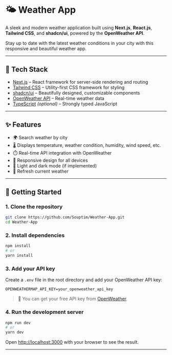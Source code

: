 # 🌤️ Weather App

A sleek and modern weather application built using **Next.js**, **React.js**, **Tailwind CSS**, and **shadcn/ui**, powered by the **OpenWeather API**.

Stay up to date with the latest weather conditions in your city with this responsive and beautiful weather app.

---

## 🧰 Tech Stack

- [Next.js](https://nextjs.org/) – React framework for server-side rendering and routing
- [Tailwind CSS](https://tailwindcss.com/) – Utility-first CSS framework for styling
- [shadcn/ui](https://ui.shadcn.com/) – Beautifully designed, customizable components
- [OpenWeather API](https://openweathermap.org/api) – Real-time weather data
- [TypeScript](https://www.typescriptlang.org/) *(optional)* – Strongly typed JavaScript

---

## ✨ Features

- 🌍 Search weather by city
- 🌡️ Displays temperature, weather condition, humidity, wind speed, etc.
- ⏱️ Real-time API integration with OpenWeather
- 📱 Responsive design for all devices
- 🌙 Light and dark mode (if implemented)
- 🔄 Refresh current weather

---
## 🚀 Getting Started

### 1. Clone the repository

```bash
git clone https://github.com/Souptim/Weather-App.git
cd Weather-App
```

### 2. Install dependencies

```bash
npm install
# or
yarn install
```

### 3. Add your API key

Create a `.env` file in the root directory and add your OpenWeather API key:

```env
OPENWEATHERMAP_API_KEY=your_openweather_api_key
```

> 📌 You can get your free API key from [OpenWeather](https://openweathermap.org/api).

### 4. Run the development server

```bash
npm run dev
# or
yarn dev
```

Open [http://localhost:3000](http://localhost:3000) with your browser to see the result.

---
